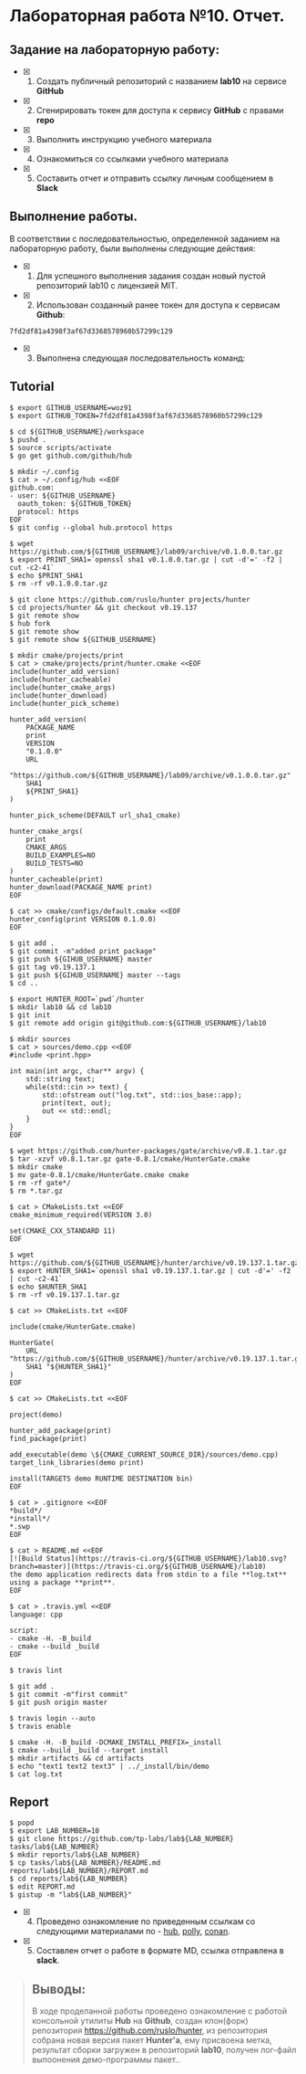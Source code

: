 # Лабораторная работа №10. Отчет.

## Задание на лабораторную работу:

- [x] 1. Создать публичный репозиторий с названием **lab10** на сервисе **GitHub**
- [x] 2. Сгенирировать токен для доступа к сервису **GitHub** с правами **repo**
- [x] 3. Выполнить инструкцию учебного материала
- [x] 4. Ознакомиться со ссылками учебного материала
- [x] 5. Составить отчет и отправить ссылку личным сообщением в **Slack**

## Выполнение работы.
	
В соответствии с последовательностью, определенной заданием на лабораторную работу, были выполнены следующие действия:
- [X] 1. Для успешного выполнения задания создан новый пустой репозиторий lab10 с лицензией MIT.
- [X] 2. Использован созданный ранее токен для доступа к сервисам **Github**:

```ShellSession
7fd2df81a4398f3af67d3368578960b57299c129
```
- [X] 3. Выполнена следующая последовательность команд:

## Tutorial

```ShellSession
$ export GITHUB_USERNAME=woz91
$ export GITHUB_TOKEN=7fd2df81a4398f3af67d3368578960b57299c129
```

```ShellSession
$ cd ${GITHUB_USERNAME}/workspace
$ pushd .
$ source scripts/activate
$ go get github.com/github/hub
```

```ShellSession
$ mkdir ~/.config
$ cat > ~/.config/hub <<EOF
github.com:
- user: ${GITHUB_USERNAME}
  oauth_token: ${GITHUB_TOKEN}
  protocol: https
EOF
$ git config --global hub.protocol https
```

```ShellSession
$ wget https://github.com/${GITHUB_USERNAME}/lab09/archive/v0.1.0.0.tar.gz
$ export PRINT_SHA1=`openssl sha1 v0.1.0.0.tar.gz | cut -d'=' -f2 | cut -c2-41`
$ echo $PRINT_SHA1
$ rm -rf v0.1.0.0.tar.gz
```

```ShellSession
$ git clone https://github.com/ruslo/hunter projects/hunter
$ cd projects/hunter && git checkout v0.19.137
$ git remote show
$ hub fork
$ git remote show
$ git remote show ${GITHUB_USERNAME}
```

```ShellSession
$ mkdir cmake/projects/print
$ cat > cmake/projects/print/hunter.cmake <<EOF
include(hunter_add_version)
include(hunter_cacheable)
include(hunter_cmake_args)
include(hunter_download)
include(hunter_pick_scheme)

hunter_add_version(
    PACKAGE_NAME
    print
    VERSION
    "0.1.0.0"
    URL
    "https://github.com/${GITHUB_USERNAME}/lab09/archive/v0.1.0.0.tar.gz"
    SHA1
    ${PRINT_SHA1}
)

hunter_pick_scheme(DEFAULT url_sha1_cmake)

hunter_cmake_args(
    print
    CMAKE_ARGS
    BUILD_EXAMPLES=NO
    BUILD_TESTS=NO
)
hunter_cacheable(print)
hunter_download(PACKAGE_NAME print)
EOF
```

```ShellSession
$ cat >> cmake/configs/default.cmake <<EOF
hunter_config(print VERSION 0.1.0.0)
EOF

```

```ShellSession
$ git add .
$ git commit -m"added print package"
$ git push ${GIHUB_USERNAME} master
$ git tag v0.19.137.1
$ git push ${GIHUB_USERNAME} master --tags
$ cd ..
```

```ShellSession
$ export HUNTER_ROOT=`pwd`/hunter
$ mkdir lab10 && cd lab10
$ git init
$ git remote add origin git@github.com:${GITHUB_USERNAME}/lab10
```

```ShellSession
$ mkdir sources
$ cat > sources/demo.cpp <<EOF
#include <print.hpp>

int main(int argc, char** argv) {
	std::string text;
	while(std::cin >> text) {
		std::ofstream out("log.txt", std::ios_base::app);
		print(text, out);
		out << std::endl;
	}
}
EOF
```

```ShellSession
$ wget https://github.com/hunter-packages/gate/archive/v0.8.1.tar.gz 
$ tar -xzvf v0.8.1.tar.gz gate-0.8.1/cmake/HunterGate.cmake
$ mkdir cmake
$ mv gate-0.8.1/cmake/HunterGate.cmake cmake
$ rm -rf gate*/
$ rm *.tar.gz
```

```ShellSession
$ cat > CMakeLists.txt <<EOF
cmake_minimum_required(VERSION 3.0)

set(CMAKE_CXX_STANDARD 11)
EOF
```

```ShellSession
$ wget https://github.com/${GITHUB_USERNAME}/hunter/archive/v0.19.137.1.tar.gz
$ export HUNTER_SHA1=`openssl sha1 v0.19.137.1.tar.gz | cut -d'=' -f2 | cut -c2-41`
$ echo $HUNTER_SHA1
$ rm -rf v0.19.137.1.tar.gz
```

```ShellSession
$ cat >> CMakeLists.txt <<EOF

include(cmake/HunterGate.cmake)

HunterGate(
    URL "https://github.com/${GITHUB_USERNAME}/hunter/archive/v0.19.137.1.tar.gz"
    SHA1 "${HUNTER_SHA1}"
)
EOF
```

```ShellSession
$ cat >> CMakeLists.txt <<EOF

project(demo)

hunter_add_package(print)
find_package(print)

add_executable(demo \${CMAKE_CURRENT_SOURCE_DIR}/sources/demo.cpp)
target_link_libraries(demo print)

install(TARGETS demo RUNTIME DESTINATION bin)
EOF
```

```ShellSession
$ cat > .gitignore <<EOF
*build*/
*install*/
*.swp
EOF
```

```ShellSession
$ cat > README.md <<EOF
[![Build Status](https://travis-ci.org/${GITHUB_USERNAME}/lab10.svg?branch=master)](https://travis-ci.org/${GITHUB_USERNAME}/lab10)
the demo application redirects data from stdin to a file **log.txt** using a package **print**.
EOF
```

```ShellSession
$ cat > .travis.yml <<EOF
language: cpp

script:   
- cmake -H. -B_build
- cmake --build _build
EOF
```

```ShellSession
$ travis lint
```

```ShellSession
$ git add .
$ git commit -m"first commit"
$ git push origin master
```

```ShellSession
$ travis login --auto
$ travis enable
```

```ShellSession
$ cmake -H. -B_build -DCMAKE_INSTALL_PREFIX=_install
$ cmake --build _build --target install
$ mkdir artifacts && cd artifacts
$ echo "text1 text2 text3" | ../_install/bin/demo
$ cat log.txt
```

## Report

```ShellSession
$ popd
$ export LAB_NUMBER=10
$ git clone https://github.com/tp-labs/lab${LAB_NUMBER} tasks/lab${LAB_NUMBER}
$ mkdir reports/lab${LAB_NUMBER}
$ cp tasks/lab${LAB_NUMBER}/README.md reports/lab${LAB_NUMBER}/REPORT.md
$ cd reports/lab${LAB_NUMBER}
$ edit REPORT.md
$ gistup -m "lab${LAB_NUMBER}"
```

- [X] 4. Проведено ознакомление по приведенным ссылкам со следующими материалами по - [hub](https://hub.github.com/), [polly](https://github.com/ruslo/polly), [conan](https://conan.io).

- [X] 5. Составлен отчет о работе в формате MD, ссылка отправлена в **slack**.

	
>## Выводы:
>В ходе проделанной работы проведено ознакомление с работой консольной утилиты **Hub** на **Github**, создан клон(форк) репозитория https://github.com/ruslo/hunter, из репозитория собрана новая версия пакет **Hunter'а**, ему присвоена метка, результат сборки загружен в репозиторий **lab10**, получен лог-файл выпоонения демо-программы пакет..
